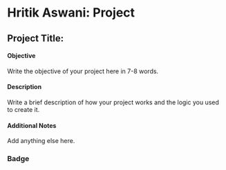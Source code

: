 # Hritik Aswani: Project
## Project Title:
#### Objective
Write the objective of your project here in 7-8 words.
#### Description
Write a brief description of how your project works and the logic you used to create it.
#### Additional Notes
Add anything else here.
### Badge